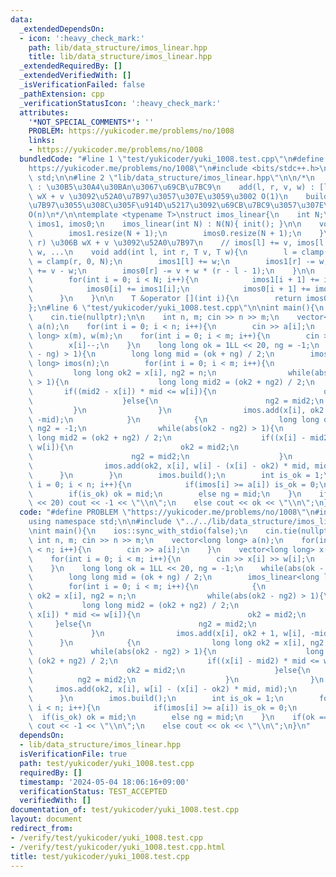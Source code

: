 ```yaml
---
data:
  _extendedDependsOn:
  - icon: ':heavy_check_mark:'
    path: lib/data_structure/imos_linear.hpp
    title: lib/data_structure/imos_linear.hpp
  _extendedRequiredBy: []
  _extendedVerifiedWith: []
  _isVerificationFailed: false
  _pathExtension: cpp
  _verificationStatusIcon: ':heavy_check_mark:'
  attributes:
    '*NOT_SPECIAL_COMMENTS*': ''
    PROBLEM: https://yukicoder.me/problems/no/1008
    links:
    - https://yukicoder.me/problems/no/1008
  bundledCode: "#line 1 \"test/yukicoder/yuki_1008.test.cpp\"\n#define PROBLEM \"\
    https://yukicoder.me/problems/no/1008\"\n#include <bits/stdc++.h>\nusing namespace\
    \ std;\n\n#line 2 \"lib/data_structure/imos_linear.hpp\"\n\n/*\n    imos_linear<T>(n)\
    \ : \u30B5\u30A4\u30BAn\u3067\u69CB\u7BC9\n    add(l, r, v, w) : [l, r) \u306B\
    \ wX + v \u3092\u52A0\u7B97\u3057\u307E\u3059\u3002 O(1)\n    build() : \u52A0\
    \u7B97\u3055\u308C\u305F\u914D\u5217\u3092\u69CB\u7BC9\u3057\u307E\u3059\u3002\
    O(n)\n*/\n\ntemplate <typename T>\nstruct imos_linear{\n    int N;\n    vector<T>\
    \ imos1, imos0;\n    imos_linear(int N) : N(N){ init(); }\n\n    void init(){\n\
    \        imos1.resize(N + 1);\n        imos0.resize(N + 1);\n    }\n\n    // [l,\
    \ r) \u306B wX + v \u3092\u52A0\u7B97\n    // imos[l] += v, imos[l + 1] += v +\
    \ w, ...\n    void add(int l, int r, T v, T w){\n        l = clamp(l, 0, N), r\
    \ = clamp(r, 0, N);\n        imos1[l] += w;\n        imos1[r] -= w;\n        imos0[l]\
    \ += v - w;\n        imos0[r] -= v + w * (r - l - 1);\n    }\n\n    void build(){\n\
    \        for(int i = 0; i < N; i++){\n            imos1[i + 1] += imos1[i];\n\
    \            imos0[i] += imos1[i];\n            imos0[i + 1] += imos0[i];\n  \
    \      }\n    }\n\n    T &operator [](int i){\n        return imos0[i];\n    }\n\
    };\n#line 6 \"test/yukicoder/yuki_1008.test.cpp\"\n\nint main(){\n    ios::sync_with_stdio(false);\n\
    \    cin.tie(nullptr);\n\n    int n, m; cin >> n >> m;\n    vector<long long>\
    \ a(n);\n    for(int i = 0; i < n; i++){\n        cin >> a[i];\n    }\n    vector<long\
    \ long> x(m), w(m);\n    for(int i = 0; i < m; i++){\n        cin >> x[i] >> w[i];\n\
    \        x[i]--;\n    }\n    long long ok = 1LL << 20, ng = -1;\n    while(abs(ok\
    \ - ng) > 1){\n        long long mid = (ok + ng) / 2;\n        imos_linear<long\
    \ long> imos(n);\n        for(int i = 0; i < m; i++){\n            {\n       \
    \         long long ok2 = x[i], ng2 = n;\n                while(abs(ok2 - ng2)\
    \ > 1){\n                    long long mid2 = (ok2 + ng2) / 2;\n             \
    \       if((mid2 - x[i]) * mid <= w[i]){\n                        ok2 = mid2;\n\
    \                    }else{\n                        ng2 = mid2;\n           \
    \         }\n                }\n                imos.add(x[i], ok2 + 1, w[i],\
    \ -mid);\n            }\n            {\n                long long ok2 = x[i],\
    \ ng2 = -1;\n                while(abs(ok2 - ng2) > 1){\n                    long\
    \ long mid2 = (ok2 + ng2) / 2;\n                    if((x[i] - mid2) * mid <=\
    \ w[i]){\n                        ok2 = mid2;\n                    }else{\n  \
    \                      ng2 = mid2;\n                    }\n                }\n\
    \                imos.add(ok2, x[i], w[i] - (x[i] - ok2) * mid, mid);\n      \
    \      }\n        }\n        imos.build();\n        int is_ok = 1;\n        for(int\
    \ i = 0; i < n; i++){\n            if(imos[i] >= a[i]) is_ok = 0;\n        }\n\
    \        if(is_ok) ok = mid;\n        else ng = mid;\n    }\n    if(ok == 1LL\
    \ << 20) cout << -1 << \"\\n\";\n    else cout << ok << \"\\n\";\n}\n"
  code: "#define PROBLEM \"https://yukicoder.me/problems/no/1008\"\n#include <bits/stdc++.h>\n\
    using namespace std;\n\n#include \"../../lib/data_structure/imos_linear.hpp\"\n\
    \nint main(){\n    ios::sync_with_stdio(false);\n    cin.tie(nullptr);\n\n   \
    \ int n, m; cin >> n >> m;\n    vector<long long> a(n);\n    for(int i = 0; i\
    \ < n; i++){\n        cin >> a[i];\n    }\n    vector<long long> x(m), w(m);\n\
    \    for(int i = 0; i < m; i++){\n        cin >> x[i] >> w[i];\n        x[i]--;\n\
    \    }\n    long long ok = 1LL << 20, ng = -1;\n    while(abs(ok - ng) > 1){\n\
    \        long long mid = (ok + ng) / 2;\n        imos_linear<long long> imos(n);\n\
    \        for(int i = 0; i < m; i++){\n            {\n                long long\
    \ ok2 = x[i], ng2 = n;\n                while(abs(ok2 - ng2) > 1){\n         \
    \           long long mid2 = (ok2 + ng2) / 2;\n                    if((mid2 -\
    \ x[i]) * mid <= w[i]){\n                        ok2 = mid2;\n               \
    \     }else{\n                        ng2 = mid2;\n                    }\n   \
    \             }\n                imos.add(x[i], ok2 + 1, w[i], -mid);\n      \
    \      }\n            {\n                long long ok2 = x[i], ng2 = -1;\n   \
    \             while(abs(ok2 - ng2) > 1){\n                    long long mid2 =\
    \ (ok2 + ng2) / 2;\n                    if((x[i] - mid2) * mid <= w[i]){\n   \
    \                     ok2 = mid2;\n                    }else{\n              \
    \          ng2 = mid2;\n                    }\n                }\n           \
    \     imos.add(ok2, x[i], w[i] - (x[i] - ok2) * mid, mid);\n            }\n  \
    \      }\n        imos.build();\n        int is_ok = 1;\n        for(int i = 0;\
    \ i < n; i++){\n            if(imos[i] >= a[i]) is_ok = 0;\n        }\n      \
    \  if(is_ok) ok = mid;\n        else ng = mid;\n    }\n    if(ok == 1LL << 20)\
    \ cout << -1 << \"\\n\";\n    else cout << ok << \"\\n\";\n}\n"
  dependsOn:
  - lib/data_structure/imos_linear.hpp
  isVerificationFile: true
  path: test/yukicoder/yuki_1008.test.cpp
  requiredBy: []
  timestamp: '2024-05-04 18:06:16+09:00'
  verificationStatus: TEST_ACCEPTED
  verifiedWith: []
documentation_of: test/yukicoder/yuki_1008.test.cpp
layout: document
redirect_from:
- /verify/test/yukicoder/yuki_1008.test.cpp
- /verify/test/yukicoder/yuki_1008.test.cpp.html
title: test/yukicoder/yuki_1008.test.cpp
---
```

